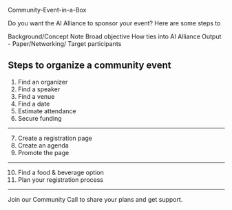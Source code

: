 Community-Event-in-a-Box

Do you want the AI Alliance to sponsor your event? Here are some steps to 

Background/Concept Note
Broad objective
How ties into AI Alliance
Output - Paper/Networking/
Target participants

## Steps to organize a community event
1. Find an organizer
2. Find a speaker
3. Find a venue
4. Find a date
5. Estimate attendance
6. Secure funding
---
7. Create a registration page
8. Create an agenda
9. Promote the page
---
10. Find a food & beverage option
11. Plan your registration process
---

Join our Community Call to share your plans and get support. 




